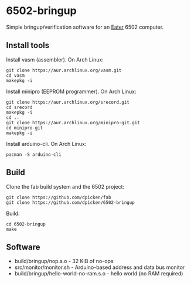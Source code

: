 # 6502-bringup

Simple bringup/verification software for an [Eater](https://eater.net/6502) 6502 computer.

## Install tools

Install vasm (assembler).  On Arch Linux:

    git clone https://aur.archlinux.org/vasm.git
    cd vasm
    makepkg -i

Install minipro (EEPROM programmer).  On Arch Linux:

    git clone https://aur.archlinux.org/srecord.git
    cd srecord
    makepkg -i
    cd ..
    git clone https://aur.archlinux.org/minipro-git.git
    cd minipro-git
    makepkg -i

Install arduino-cli.  On Arch Linux:

    pacman -S arduino-cli

## Build

Clone the fab build system and the 6502 project:

    git clone https://github.com/dpicken/fab
    git clone https://github.com/dpicken/6502-bringup

Build:

    cd 6502-bringup
    make

## Software

* build/bringup/nop.s.o - 32 KiB of no-ops
* src/monitor/monitor.sh - Arduino-based address and data bus monitor
* build/bringup/hello-world-no-ram.s.o - hello world (no RAM required)
